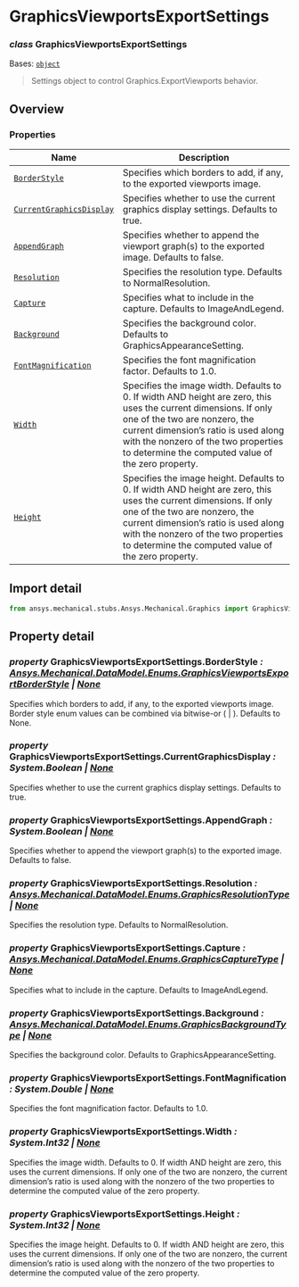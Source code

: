 # GraphicsViewportsExportSettings

<a id="GraphicsViewportsExportSettings"></a>

### *class* GraphicsViewportsExportSettings

Bases: [`object`](https://docs.python.org/3/library/functions.html#object)

> Settings object to control Graphics.ExportViewports behavior.

> <!-- !! processed by numpydoc !! -->

<a id="overview"></a>

## Overview

### Properties

| Name | Description |
|-------------------------------------------------------------------------------------|-----------------------------------------------------------------------------------------------------------------------------------------------------------------------------------------------------------------------------------------------------------------------------------------|
| [`BorderStyle`](#GraphicsViewportsExportSettings.BorderStyle)                       | Specifies which borders to add, if any, to the exported viewports image.                                                                                                                                                                                                                |
| [`CurrentGraphicsDisplay`](#GraphicsViewportsExportSettings.CurrentGraphicsDisplay) | Specifies whether to use the current graphics display settings. Defaults to true.                                                                                                                                                                                                       |
| [`AppendGraph`](#GraphicsViewportsExportSettings.AppendGraph)                       | Specifies whether to append the viewport graph(s) to the exported image. Defaults to false.                                                                                                                                                                                             |
| [`Resolution`](#GraphicsViewportsExportSettings.Resolution)                         | Specifies the resolution type. Defaults to NormalResolution.                                                                                                                                                                                                                            |
| [`Capture`](#GraphicsViewportsExportSettings.Capture)                               | Specifies what to include in the capture. Defaults to ImageAndLegend.                                                                                                                                                                                                                   |
| [`Background`](#GraphicsViewportsExportSettings.Background)                         | Specifies the background color. Defaults to GraphicsAppearanceSetting.                                                                                                                                                                                                                  |
| [`FontMagnification`](#GraphicsViewportsExportSettings.FontMagnification)           | Specifies the font magnification factor. Defaults to 1.0.                                                                                                                                                                                                                               |
| [`Width`](#GraphicsViewportsExportSettings.Width)                                   | Specifies the image width. Defaults to 0. If width AND height are zero, this uses the current dimensions. If only one of the two are nonzero, the current dimension’s ratio is used along with the nonzero of the two properties to determine the computed value of the zero property.  |
| [`Height`](#GraphicsViewportsExportSettings.Height)                                 | Specifies the image height. Defaults to 0. If width AND height are zero, this uses the current dimensions. If only one of the two are nonzero, the current dimension’s ratio is used along with the nonzero of the two properties to determine the computed value of the zero property. |

<a id="import-detail"></a>

## Import detail

```python
from ansys.mechanical.stubs.Ansys.Mechanical.Graphics import GraphicsViewportsExportSettings
```

<a id="property-detail"></a>

## Property detail

<a id="GraphicsViewportsExportSettings.BorderStyle"></a>

### *property* GraphicsViewportsExportSettings.BorderStyle *: [Ansys.Mechanical.DataModel.Enums.GraphicsViewportsExportBorderStyle](../DataModel/Enums/GraphicsViewportsExportBorderStyle.md#GraphicsViewportsExportBorderStyle) | [None](https://docs.python.org/3/library/constants.html#None)*

Specifies which borders to add, if any, to the exported viewports image.
Border style enum values can be combined via bitwise-or ( | ).
Defaults to None.

<!-- !! processed by numpydoc !! -->

<a id="GraphicsViewportsExportSettings.CurrentGraphicsDisplay"></a>

### *property* GraphicsViewportsExportSettings.CurrentGraphicsDisplay *: System.Boolean | [None](https://docs.python.org/3/library/constants.html#None)*

Specifies whether to use the current graphics display settings. Defaults to true.

<!-- !! processed by numpydoc !! -->

<a id="GraphicsViewportsExportSettings.AppendGraph"></a>

### *property* GraphicsViewportsExportSettings.AppendGraph *: System.Boolean | [None](https://docs.python.org/3/library/constants.html#None)*

Specifies whether to append the viewport graph(s) to the exported image. Defaults to false.

<!-- !! processed by numpydoc !! -->

<a id="GraphicsViewportsExportSettings.Resolution"></a>

### *property* GraphicsViewportsExportSettings.Resolution *: [Ansys.Mechanical.DataModel.Enums.GraphicsResolutionType](../DataModel/Enums/GraphicsResolutionType.md#GraphicsResolutionType) | [None](https://docs.python.org/3/library/constants.html#None)*

Specifies the resolution type. Defaults to NormalResolution.

<!-- !! processed by numpydoc !! -->

<a id="GraphicsViewportsExportSettings.Capture"></a>

### *property* GraphicsViewportsExportSettings.Capture *: [Ansys.Mechanical.DataModel.Enums.GraphicsCaptureType](../DataModel/Enums/GraphicsCaptureType.md#GraphicsCaptureType) | [None](https://docs.python.org/3/library/constants.html#None)*

Specifies what to include in the capture. Defaults to ImageAndLegend.

<!-- !! processed by numpydoc !! -->

<a id="GraphicsViewportsExportSettings.Background"></a>

### *property* GraphicsViewportsExportSettings.Background *: [Ansys.Mechanical.DataModel.Enums.GraphicsBackgroundType](../DataModel/Enums/GraphicsBackgroundType.md#GraphicsBackgroundType) | [None](https://docs.python.org/3/library/constants.html#None)*

Specifies the background color. Defaults to GraphicsAppearanceSetting.

<!-- !! processed by numpydoc !! -->

<a id="GraphicsViewportsExportSettings.FontMagnification"></a>

### *property* GraphicsViewportsExportSettings.FontMagnification *: System.Double | [None](https://docs.python.org/3/library/constants.html#None)*

Specifies the font magnification factor. Defaults to 1.0.

<!-- !! processed by numpydoc !! -->

<a id="GraphicsViewportsExportSettings.Width"></a>

### *property* GraphicsViewportsExportSettings.Width *: System.Int32 | [None](https://docs.python.org/3/library/constants.html#None)*

Specifies the image width. Defaults to 0. If width AND height are zero, this uses the current dimensions. If only one of the two are nonzero, the current dimension’s ratio is used along with the nonzero of the two properties to determine the computed value of the zero property.

<!-- !! processed by numpydoc !! -->

<a id="GraphicsViewportsExportSettings.Height"></a>

### *property* GraphicsViewportsExportSettings.Height *: System.Int32 | [None](https://docs.python.org/3/library/constants.html#None)*

Specifies the image height. Defaults to 0. If width AND height are zero, this uses the current dimensions. If only one of the two are nonzero, the current dimension’s ratio is used along with the nonzero of the two properties to determine the computed value of the zero property.

<!-- !! processed by numpydoc !! -->
